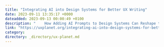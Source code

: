 ```yaml
---
title: "Integrating AI into Design Systems for Better UX Writing"
date: 2023-09-11 13:35:17 +0000
dateadded: 2023-09-13 00:00:49 +0100
description: "    How Adding AI Prompts to Design Systems Can Reshape the Process of UX Writing  Continue reading on UX Planet »  "
link: "https://uxplanet.org/integrating-ai-into-design-systems-for-better-ux-writing-19076fc69ed8?source=rss----819cc2aaeee0---4"
category:
directory: _directory/ux-planet.md
---
```

